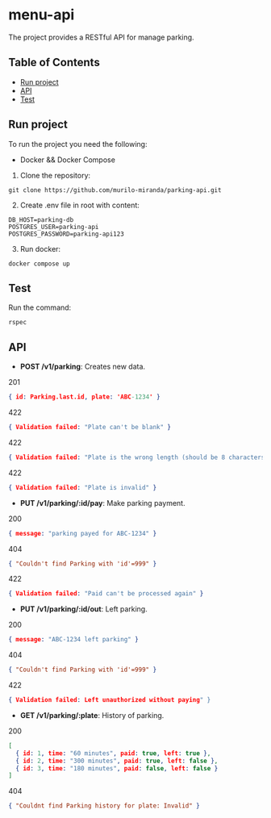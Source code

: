 # menu-api

The project provides a RESTful API for manage parking.

## Table of Contents

- [Run project](#run_project)
- [API](#api)
- [Test](#test)


## Run project
To run the project you need the following:

- Docker && Docker Compose

1. Clone the repository:

```
git clone https://github.com/murilo-miranda/parking-api.git
```

2. Create .env file in root with content:

```
DB_HOST=parking-db
POSTGRES_USER=parking-api
POSTGRES_PASSWORD=parking-api123
```

3. Run docker:

```
docker compose up
```

## Test

Run the command:

```
rspec
```

## API

* **POST /v1/parking**: Creates new data.

201
```json
{ id: Parking.last.id, plate: 'ABC-1234' }
```

422
```json
{ Validation failed: "Plate can't be blank" }
```

422
```json
{ Validation failed: "Plate is the wrong length (should be 8 characters)" }
```

422
```json
{ Validation failed: "Plate is invalid" }
```

* **PUT /v1/parking/:id/pay**: Make parking payment.

200
```json
{ message: "parking payed for ABC-1234" }
```

404
```json
{ "Couldn't find Parking with 'id'=999" }
```

422
```json
{ Validation failed: "Paid can't be processed again" }
```

* **PUT /v1/parking/:id/out**: Left parking.

200
```json
{ message: "ABC-1234 left parking" }
```

404
```json
{ "Couldn't find Parking with 'id'=999" }
```

422
```json
{ Validation failed: Left unauthorized without paying" }
```

* **GET /v1/parking/:plate**: History of parking.

200
```json
[
  { id: 1, time: "60 minutes", paid: true, left: true },
  { id: 2, time: "300 minutes", paid: true, left: false },
  { id: 3, time: "180 minutes", paid: false, left: false }
]
```

404
```json
{ "Couldnt find Parking history for plate: Invalid" }
```
